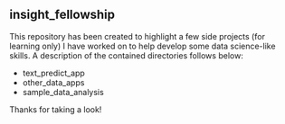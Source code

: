 ## insight_fellowship

This repository has been created to highlight a few side projects (for learning only) 
I have worked on to help develop some data science-like skills. A description of the 
contained directories follows below:

* text_predict_app
* other_data_apps
* sample_data_analysis

Thanks for taking a look!
